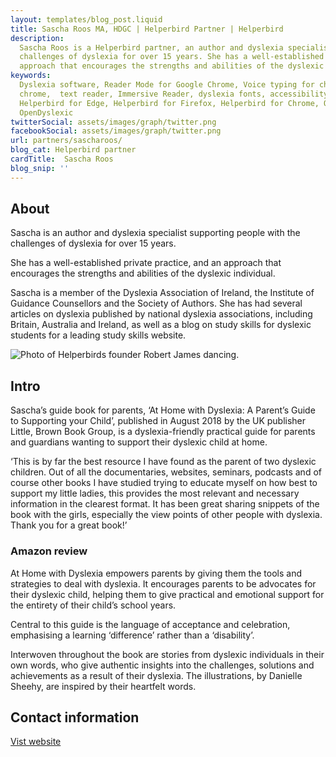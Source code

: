 ```yaml
---
layout: templates/blog_post.liquid
title: Sascha Roos MA, HDGC | Helperbird Partner | Helperbird
description:
  Sascha Roos is a Helperbird partner, an author and dyslexia specialist supporting people with the
  challenges of dyslexia for over 15 years. She has a well-established private practice, and an
  approach that encourages the strengths and abilities of the dyslexic individual.
keywords:
  Dyslexia software, Reader Mode for Google Chrome, Voice typing for chrome, Text to speech for
  chrome,  text reader, Immersive Reader, dyslexia fonts, accessibility software, dyslexia software,
  Helperbird for Edge, Helperbird for Firefox, Helperbird for Chrome, Opendyslexic for Chrome,
  OpenDyslexic
twitterSocial: assets/images/graph/twitter.png
facebookSocial: assets/images/graph/twitter.png
url: partners/sascharoos/
blog_cat: Helperbird partner
cardTitle:  Sascha Roos
blog_snip: ''
---
```


## About

Sascha is an author and dyslexia specialist supporting people with the challenges of dyslexia for over 15 years.

She has a well-established private practice, and an approach that encourages the strengths and abilities of the dyslexic individual.

Sascha is a member of the Dyslexia Association of Ireland, the Institute of Guidance Counsellors and the Society of Authors. She has had several articles on dyslexia published by national dyslexia associations, including Britain, Australia and Ireland, as well as a blog on study skills for dyslexic students for a leading study skills website.

![Photo of Helperbirds founder Robert James dancing.](/assets/images/partners/sasha.jpeg)


## Intro


Sascha’s guide book for parents, ‘At Home with Dyslexia: A Parent’s Guide to Supporting your Child’, published in August 2018 by the UK publisher Little, Brown Book Group, is a dyslexia-friendly practical guide for parents and guardians wanting to support their dyslexic child at home.


‘This is by far the best resource I have found as the parent of two dyslexic children. Out of all the documentaries, websites, seminars, podcasts and of course other books I have studied trying to educate myself on how best to support my little ladies, this provides the most relevant and necessary information in the clearest format. It has been great sharing snippets of the book with the girls, especially the view points of other people with dyslexia. Thank you for a great book!’

### Amazon review

At Home with Dyslexia empowers parents by giving them the tools and strategies to deal with dyslexia. It encourages parents to be advocates for their dyslexic child, helping them to give practical and emotional support for the entirety of their child’s school years.

Central to this guide is the language of acceptance and celebration, emphasising a learning ‘difference’ rather than a ‘disability’. 

Interwoven throughout the book are stories from dyslexic individuals in their own words, who give authentic insights into the challenges, solutions and achievements as a result of their dyslexia. The illustrations, by Danielle Sheehy, are inspired by their heartfelt words.

## Contact information

[Vist website](https://dyslexiasupport.ie/about/)

